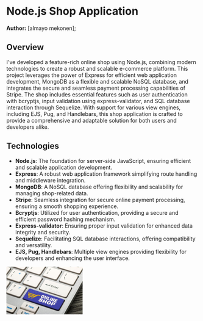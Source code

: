 # Node.js Shop Application

**Author:** [almayo mekonen];

## Overview

I've developed a feature-rich online shop using Node.js, 
combining modern technologies to create a robust and scalable e-commerce platform.
This project leverages the power of Express for efficient web application development,
MongoDB as a flexible and scalable NoSQL database, and integrates the secure and seamless payment processing capabilities of Stripe.
The shop includes essential features such as user authentication with bcryptjs, input validation using express-validator,
and SQL database interaction through Sequelize. With support for various view engines, including EJS,
Pug, and Handlebars, this shop application is crafted to provide a comprehensive and adaptable solution for both users and developers alike.

## Technologies

- **Node.js**: The foundation for server-side JavaScript, ensuring efficient and scalable application development.
- **Express**: A robust web application framework simplifying route handling and middleware integration.
- **MongoDB**: A NoSQL database offering flexibility and scalability for managing shop-related data.
- **Stripe**: Seamless integration for secure online payment processing, ensuring a smooth shopping experience.
- **Bcryptjs**: Utilized for user authentication, providing a secure and efficient password hashing mechanism.
- **Express-validator**: Ensuring proper input validation for enhanced data integrity and security.
- **Sequelize**: Facilitating SQL database interactions, offering compatibility and versatility.
- **EJS, Pug, Handlebars**: Multiple view engines providing flexibility for developers and enhancing the user interface.

<img style="width: 200px;" src="https://github.com/almayomekonen/almayomekonen/blob/main/shop.jpeg">

